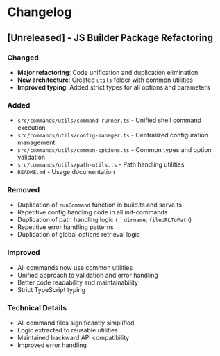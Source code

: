 # Changelog

## [Unreleased] - JS Builder Package Refactoring

### Changed
- **Major refactoring**: Code unification and duplication elimination
- **New architecture**: Created `utils` folder with common utilities
- **Improved typing**: Added strict types for all options and parameters

### Added
- `src/commands/utils/command-runner.ts` - Unified shell command execution
- `src/commands/utils/config-manager.ts` - Centralized configuration management
- `src/commands/utils/common-options.ts` - Common types and option validation
- `src/commands/utils/path-utils.ts` - Path handling utilities
- `README.md` - Usage documentation

### Removed
- Duplication of `runCommand` function in build.ts and serve.ts
- Repetitive config handling code in all init-commands
- Duplication of path handling logic (`__dirname`, `fileURLToPath`)
- Repetitive error handling patterns
- Duplication of global options retrieval logic

### Improved
- All commands now use common utilities
- Unified approach to validation and error handling
- Better code readability and maintainability
- Strict TypeScript typing

### Technical Details
- All command files significantly simplified
- Logic extracted to reusable utilities
- Maintained backward API compatibility
- Improved error handling
